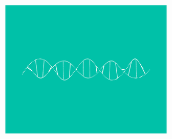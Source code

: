 <img src="./assets/dnastrand.gif" align='center' width="1000px" height="400px"/>  
<!--GIF Source - https://miet.be/-->
